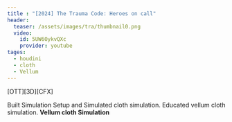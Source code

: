 ```yaml
---
title : "[2024] The Trauma Code: Heroes on call"
header:
  teaser: /assets/images/tra/thumbnail0.png
  video:
    id: 5UW6OykvQXc
    provider: youtube
tages:
  - houdini
  - cloth
  - Vellum
---
```


[OTT][3D][CFX]

Built Simulation Setup and Simulated cloth simulation.
Educated vellum cloth simulation.
**Vellum cloth Simulation**
